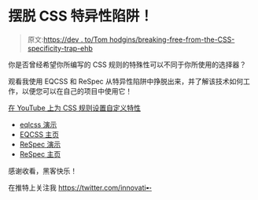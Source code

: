 # 摆脱 CSS 特异性陷阱！

> 原文:[https://dev . to/Tom hodgins/breaking-free-from-the-CSS-specificity-trap-ehb](https://dev.to/tomhodgins/breaking-free-from-the-css-specificity-trap-ehb)

你是否曾经希望你所编写的 CSS 规则的特殊性可以不同于你所使用的选择器？

观看我使用 EQCSS 和 ReSpec 从特异性陷阱中挣脱出来，并了解该技术如何工作，以便您可以在自己的项目中使用它！

[在 YouTube 上为 CSS 规则设置自定义特性](https://www.youtube.com/watch?v=z9FtZGJHKYY)

*   [eqlcss 演示](https://codepen.io/tomhodgins/pen/QqZwva)
*   [EQCSS 主页](https://github.com/eqcss/eqcss)
*   [ReSpec 演示](https://codepen.io/tomhodgins/pen/mBzywr)
*   [ReSpec 主页](https://github.com/tomhodgins/respec)

感谢收看，黑客快乐！

在推特上关注我 https://twitter.com/innovati➸